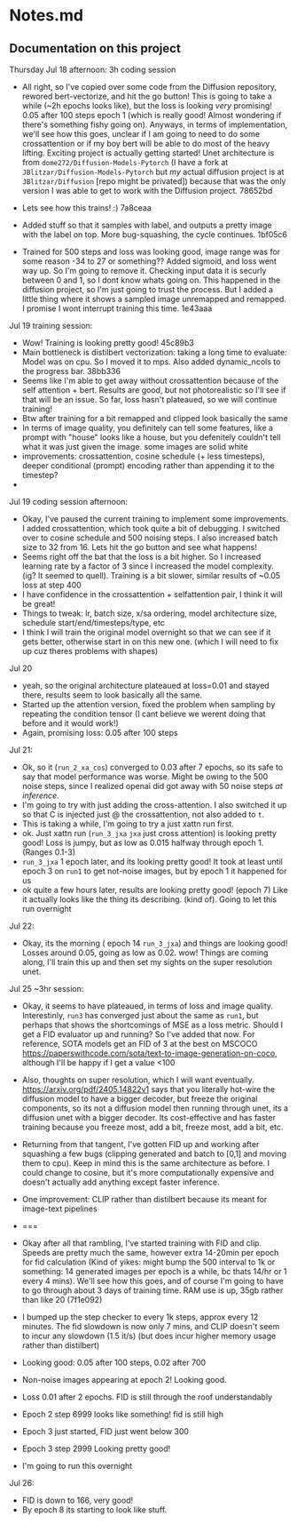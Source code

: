 # Notes.md

## Documentation on this project

Thursday Jul 18 afternoon: 3h coding session

- All right, so I've copied over some code from the Diffusion repository, rewored bert-vectorize, and hit the go button! This is going to take a while (~2h epochs looks like), but the loss is looking _very_ promising! 0.05 after 100 steps epoch 1 (which is really good! Almost wondering if there's something fishy going on). Anyways, in terms of implementation, we'll see how this goes, unclear if I am going to need to do some crossattention or if my boy bert will be able to do most of the heavy lifting. Exciting project is actually getting started! Unet architecture is from `dome272/Diffusion-Models-Pytorch` (I have a fork at `JBlitzar/Diffusion-Models-Pytorch` but _my_ actual diffusion project is at `JBlitzar/Diffusion` [repo might be privated]) because that was the only version I was able to get to work with the Diffusion project. 78652bd

- Lets see how this trains! :) 7a8ceaa

- Added stuff so that it samples with label, and outputs a pretty image with the label on top. More bug-squashing, the cycle continues. 1bf05c6

- Trained for 500 steps and loss was looking good, image range was for some reason -34 to 27 or something?? Added sigmoid, and loss went way up. So I'm going to remove it. Checking input data it is securly between 0 and 1, so I dont know whats going on. This happened in the diffusion project, so I'm just going to trust the process. But I added a little thing where it shows a sampled image unremapped and remapped. I promise I wont interrupt training this time. 1e43aaa

Jul 19 training session:

- Wow! Training is looking pretty good! 45c89b3
- Main bottleneck is distilbert vectorization: taking a long time to evaluate: Model was on cpu. So I moved it to mps. Also added dynamic_ncols to the progress bar. 38bb336
- Seems like I'm able to get away without crossattention because of the self attention + bert. Results are good, but not photorealistic so I'll see if that will be an issue. So far, loss hasn't plateaued, so we will continue training!
- Btw after training for a bit remapped and clipped look basically the same
- In terms of image quality, you definitely can tell some features, like a prompt with "house" looks like a house, but you defenitely couldn't tell what it was just given the image. some images are solid white
- improvements: crossattention, cosine schedule (+ less timesteps), deeper conditional (prompt) encoding rather than appending it to the timestep?
-

Jul 19 coding session afternoon:

- Okay, I've paused the current training to implement some improvements. I added crossattention, which took quite a bit of debugging. I switched over to cosine schedule and 500 noising steps. I also increased batch size to 32 from 16. Lets hit the go button and see what happens!
- Seems right off the bat that the loss is a bit higher. So I increased learning rate by a factor of 3 since I increased the model complexity. (ig? It seemed to quell). Training is a bit slower, similar results of ~0.05 loss at step 400
- I have confidence in the crossattention + selfattention pair, I think it will be great!
- Things to tweak: lr, batch size, x/sa ordering, model architecture size, schedule start/end/timesteps/type, etc
- I think I will train the original model overnight so that we can see if it gets better, otherwise start in on this new one. (which I will need to fix up cuz theres problems with shapes)

Jul 20

- yeah, so the original architecture plateaued at loss=0.01 and stayed there, results seem to look basically all the same.
- Started up the attention version, fixed the problem when sampling by repeating the condition tensor (I cant believe we werent doing that before and it would work!)
- Again, promising loss: 0.05 after 100 steps

Jul 21:

- Ok, so it (`run_2_xa_cos`) converged to 0.03 after 7 epochs, so its safe to say that model performance was worse. Might be owing to the 500 noise steps, since I realized openai did got away with 50 noise steps _at inference_.
- I'm going to try with just adding the cross-attention. I also switched it up so that C is injected just @ the crossattention, not also added to `t`.
- This is taking a while, I'm going to try a just xattn run first.
- ok. Just xattn run (`run_3_jxa` `jxa` just cross attention) is looking pretty good! Loss is jumpy, but as low as 0.015 halfway through epoch 1. (Ranges 0.1-3)
- `run_3_jxa` 1 epoch later, and its looking pretty good! It took at least until epoch 3 on `run1` to get not-noise images, but by epoch 1 it happened for us
- ok quite a few hours later, results are looking pretty good! (epoch 7) Like it actually looks like the thing its describing. (kind of). Going to let this run overnight

Jul 22:

- Okay, its the morning ( epoch 14 `run_3_jxa`) and things are looking good! Losses around 0.05, going as low as 0.02. wow! Things are coming along, I'll train this up and then set my sights on the super resolution unet.

Jul 25 ~3hr session:

- Okay, it seems to have plateaued, in terms of loss and image quality. Interestinly, `run3` has converged just about the same as `run1`, but perhaps that shows the shortcomings of MSE as a loss metric. Should I get a FID evaluator up and running? So I've added that now. For reference, SOTA models get an FID of 3 at the best on MSCOCO https://paperswithcode.com/sota/text-to-image-generation-on-coco, although I'll be happy if I get a value <100
- Also, thoughts on super resolution, which I will want eventually. https://arxiv.org/pdf/2405.14822v1 says that you literally hot-wire the diffusion model to have a bigger decoder, but freeze the original components, so its not a diffusion model then running through unet, its a diffusion unet with a bigger decoder. Its cost-effective and has faster training because you freeze most, add a bit, freeze most, add a bit, etc.

- Returning from that tangent, I've gotten FID up and working after squashing a few bugs (clipping generated and batch to [0,1] and moving them to cpu). Keep in mind this is the same architecture as before. I could change to cosine, but it's more computationally expensive and doesn't actually add anything except faster inference.
- One improvement: CLIP rather than distilbert because its meant for image-text pipelines
- ===
- Okay after all that rambling, I've started training with FID and clip. Speeds are pretty much the same, however extra 14-20min per epoch for fid calculation (Kind of yikes: might bump the 500 interval to 1k or something: 14 generated images per epoch is a while, bc thats 14/hr or 1 every 4 mins). We'll see how this goes, and of course I'm going to have to go through about 3 days of training time. RAM use is up, 35gb rather than like 20 (7f1e092)
- I bumped up the step checker to every 1k steps, approx every 12 minutes. The fid slowdown is now only 7 mins, and CLIP doesn't seem to incur any slowdown (1.5 it/s) (but does incur higher memory usage rather than distilbert)
- Looking good: 0.05 after 100 steps, 0.02 after 700
- Non-noise images appearing at epoch 2! Looking good.
- Loss 0.01 after 2 epochs. FID is still through the roof understandably
- Epoch 2 step 6999 looks like something! fid is still high
- Epoch 3 just started, FID just went below 300
- Epoch 3 step 2999 Looking pretty good!
- I'm going to run this overnight

Jul 26:

- FID is down to 166, very good!
- By epoch 8 its starting to look like stuff.
